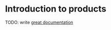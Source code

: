 # Introduction to products

TODO: write [great documentation](http://jacobian.org/writing/what-to-write/)
